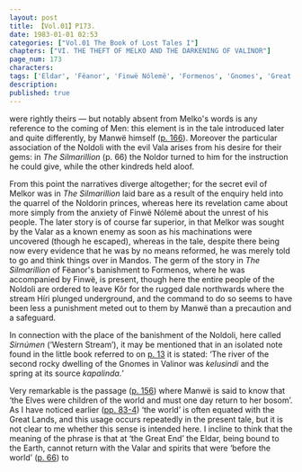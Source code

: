 ```yaml
---
layout: post
title: 【Vol.01】P173.
date: 1983-01-01 02:53
categories: ["Vol.01 The Book of Lost Tales I"]
chapters: ["VI. THE THEFT OF MELKO AND THE DARKENING OF VALINOR"]
page_num: 173
characters: 
tags: ['Eldar', 'Fëanor', 'Finwë Nólemë', 'Formenos', 'Gnomes', 'Great End', 'Great Lands', 'Híri', 'Kapalinda', 'Kelusindi', 'Kôr', 'Mandos', 'Manwë', 'Melko', 'Melkor', 'Men', 'Noldoli', 'Noldor', 'Noldorin']
description: 
published: true
---
```


<p style="text-indent: 0;">
were rightly theirs — but notably absent from Melko's words is any reference to the coming of Men: this element is in the tale introduced later and quite differently, by Manwë himself (<a href="{{site.baseurl}}/vol01-p166">p. 166</a>). Moreover the particular association of the Noldoli with the evil Vala arises from his desire for their gems: in <I>The Silmarillion</I> (p. 66) the Noldor turned to him for the instruction he could give, while the other kindreds held aloof.
</p>

From this point the narratives diverge altogether; for the secret evil of Melkor was in <I>The Silmarillion</I> laid bare as a result of the enquiry held into the quarrel of the Noldorin princes, whereas here its revelation came about more simply from the anxiety of Finwë Nólemë about the unrest of his people. The later story is of course far superior, in that Melkor was sought by the Valar as a known enemy as soon as his machinations were uncovered (though he escaped), whereas in the tale, despite there being now every evidence that he was by no means reformed, he was merely told to go and think things over in Mandos. The germ of the story in <I>The Silmarillion</I> of Fëanor's banishment to Formenos, where he was accompanied by Finwë, is present, though here the entire people of the Noldoli are ordered to leave Kôr for the rugged dale northwards where the stream Híri plunged underground, and the command to do so seems to have been less a punishment meted out to them by Manwë than a precaution and a safeguard.

In connection with the place of the banishment of the Noldoli, here called <I>Sirnúmen</I> (‘Western Stream’), it may be mentioned that in an isolated note found in the little book referred to on [p. 13]({{sitp.baseurl}}/vol01-p13) it is stated: ‘The river of the second rocky dwelling of the Gnomes in Valinor was <I>kelusindi</I> and the spring at its source <I>kapalinda.’</I>

Very remarkable is the passage ([p. 156]({{site.baseurl}}/vol01-p156)) where Manwë is said to know that ‘the Elves were children of the world and must one day return to her bosom’. As I have noticed earlier ([pp. 83-4]({{site.baseurl}}/vol01-p83)) ‘the world’ is often equated with the Great Lands, and this usage occurs repeatedly in the present tale, but it is not clear to me whether this sense is intended here. I incline to think that the meaning of the phrase is that at ‘the Great End’ the Eldar, being bound to the Earth, cannot return with the Valar and spirits that were ‘before the world’ ([p. 66]({{site.baseurl}}/vol01-p66)) to

